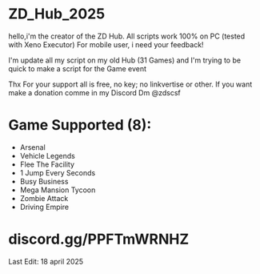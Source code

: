 # ZD_Hub_2025

hello,i'm the creator of the ZD Hub.
All scripts work 100% on PC (tested with Xeno Executor)
For mobile user, i need your feedback!

I'm update all my script on my old Hub (31 Games) and I'm trying to be quick to make a script for the Game event

Thx For your support all is free, no key; no linkvertise or other.
If you want make a donation comme in my Discord Dm @zdscsf

# Game Supported (8):
- Arsenal
- Vehicle Legends
- Flee The Facility
- 1 Jump Every Seconds
- Busy Business
- Mega Mansion Tycoon
- Zombie Attack
- Driving Empire 

# discord.gg/PPFTmWRNHZ


Last Edit: 18 april 2025

